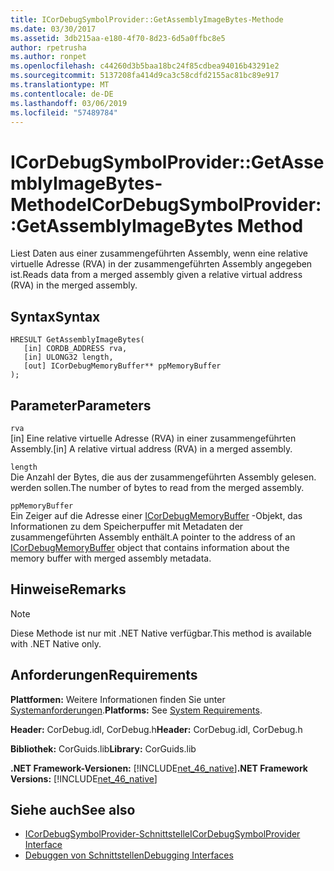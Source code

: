 ```yaml
---
title: ICorDebugSymbolProvider::GetAssemblyImageBytes-Methode
ms.date: 03/30/2017
ms.assetid: 3db215aa-e180-4f70-8d23-6d5a0ffbc8e5
author: rpetrusha
ms.author: ronpet
ms.openlocfilehash: c44260d3b5baa18bc24f85cdbea94016b43291e2
ms.sourcegitcommit: 5137208fa414d9ca3c58cdfd2155ac81bc89e917
ms.translationtype: MT
ms.contentlocale: de-DE
ms.lasthandoff: 03/06/2019
ms.locfileid: "57489784"
---
```

# <a name="icordebugsymbolprovidergetassemblyimagebytes-method"></a><span data-ttu-id="25feb-102">ICorDebugSymbolProvider::GetAssemblyImageBytes-Methode</span><span class="sxs-lookup"><span data-stu-id="25feb-102">ICorDebugSymbolProvider::GetAssemblyImageBytes Method</span></span>
<span data-ttu-id="25feb-103">Liest Daten aus einer zusammengeführten Assembly, wenn eine relative virtuelle Adresse (RVA) in der zusammengeführten Assembly angegeben ist.</span><span class="sxs-lookup"><span data-stu-id="25feb-103">Reads data from a merged assembly given a relative virtual address (RVA) in the merged assembly.</span></span>  
  
## <a name="syntax"></a><span data-ttu-id="25feb-104">Syntax</span><span class="sxs-lookup"><span data-stu-id="25feb-104">Syntax</span></span>  
  
```  
HRESULT GetAssemblyImageBytes(  
   [in] CORDB_ADDRESS rva,   
   [in] ULONG32 length,   
   [out] ICorDebugMemoryBuffer** ppMemoryBuffer  
);  
```  
  
## <a name="parameters"></a><span data-ttu-id="25feb-105">Parameter</span><span class="sxs-lookup"><span data-stu-id="25feb-105">Parameters</span></span>  
 `rva`  
 <span data-ttu-id="25feb-106">[in] Eine relative virtuelle Adresse (RVA) in einer zusammengeführten Assembly.</span><span class="sxs-lookup"><span data-stu-id="25feb-106">[in] A relative virtual address (RVA) in a merged assembly.</span></span>  
  
 `length`  
 <span data-ttu-id="25feb-107">Die Anzahl der Bytes, die aus der zusammengeführten Assembly gelesen. werden sollen.</span><span class="sxs-lookup"><span data-stu-id="25feb-107">The number of bytes to read from the merged assembly.</span></span>  
  
 `ppMemoryBuffer`  
 <span data-ttu-id="25feb-108">Ein Zeiger auf die Adresse einer [ICorDebugMemoryBuffer](../../../../docs/framework/unmanaged-api/debugging/icordebugmemorybuffer-interface.md) -Objekt, das Informationen zu dem Speicherpuffer mit Metadaten der zusammengeführten Assembly enthält.</span><span class="sxs-lookup"><span data-stu-id="25feb-108">A pointer to the address of an [ICorDebugMemoryBuffer](../../../../docs/framework/unmanaged-api/debugging/icordebugmemorybuffer-interface.md) object that contains information about the memory buffer with merged assembly metadata.</span></span>  
  
## <a name="remarks"></a><span data-ttu-id="25feb-109">Hinweise</span><span class="sxs-lookup"><span data-stu-id="25feb-109">Remarks</span></span>  
  
> [!NOTE]
>  <span data-ttu-id="25feb-110">Diese Methode ist nur mit .NET Native verfügbar.</span><span class="sxs-lookup"><span data-stu-id="25feb-110">This method is available with .NET Native only.</span></span>  
  
## <a name="requirements"></a><span data-ttu-id="25feb-111">Anforderungen</span><span class="sxs-lookup"><span data-stu-id="25feb-111">Requirements</span></span>  
 <span data-ttu-id="25feb-112">**Plattformen:** Weitere Informationen finden Sie unter [Systemanforderungen](../../../../docs/framework/get-started/system-requirements.md).</span><span class="sxs-lookup"><span data-stu-id="25feb-112">**Platforms:** See [System Requirements](../../../../docs/framework/get-started/system-requirements.md).</span></span>  
  
 <span data-ttu-id="25feb-113">**Header:** CorDebug.idl, CorDebug.h</span><span class="sxs-lookup"><span data-stu-id="25feb-113">**Header:** CorDebug.idl, CorDebug.h</span></span>  
  
 <span data-ttu-id="25feb-114">**Bibliothek:** CorGuids.lib</span><span class="sxs-lookup"><span data-stu-id="25feb-114">**Library:** CorGuids.lib</span></span>  
  
 <span data-ttu-id="25feb-115">**.NET Framework-Versionen:** [!INCLUDE[net_46_native](../../../../includes/net-46-native-md.md)]</span><span class="sxs-lookup"><span data-stu-id="25feb-115">**.NET Framework Versions:** [!INCLUDE[net_46_native](../../../../includes/net-46-native-md.md)]</span></span>  
  
## <a name="see-also"></a><span data-ttu-id="25feb-116">Siehe auch</span><span class="sxs-lookup"><span data-stu-id="25feb-116">See also</span></span>
- [<span data-ttu-id="25feb-117">ICorDebugSymbolProvider-Schnittstelle</span><span class="sxs-lookup"><span data-stu-id="25feb-117">ICorDebugSymbolProvider Interface</span></span>](../../../../docs/framework/unmanaged-api/debugging/icordebugsymbolprovider-interface.md)
- [<span data-ttu-id="25feb-118">Debuggen von Schnittstellen</span><span class="sxs-lookup"><span data-stu-id="25feb-118">Debugging Interfaces</span></span>](../../../../docs/framework/unmanaged-api/debugging/debugging-interfaces.md)
